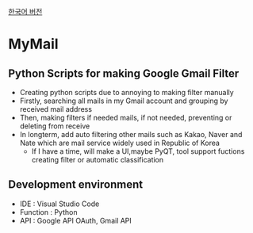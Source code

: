 [한국어 버전](README.md)

# MyMail

## Python Scripts for making Google Gmail Filter

- Creating python scripts due to annoying to making filter manually
- Firstly, searching all mails in my Gmail account and grouping by received mail address
- Then, making filters if needed mails, if not needed, preventing or deleting from receive
- In longterm, add auto filtering other mails such as Kakao, Naver and Nate which are mail service widely used in Republic of Korea
  - If I have a time, will make a UI,maybe PyQT, tool support fuctions creating filter or automatic classification

## Development environment

- IDE : Visual Studio Code
- Function : Python
- API : Google API OAuth, Gmail API
